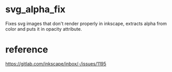# svg_alpha_fix
Fixes svg images that don't render properly in inkscape, extracts alpha from color and puts it in opacity attribute.

# reference
https://gitlab.com/inkscape/inbox/-/issues/1195
